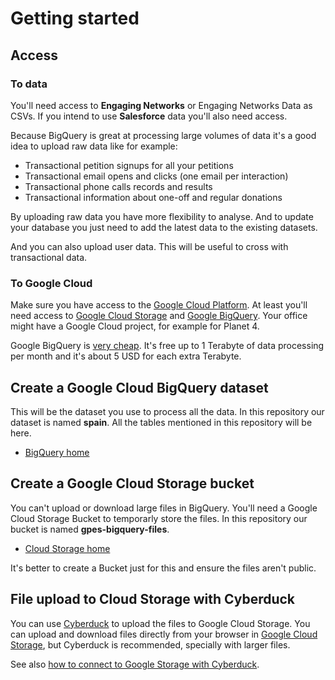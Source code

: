 # Getting started

## Access

### To data

You'll need access to **Engaging Networks** or Engaging Networks Data as CSVs. If you intend to use **Salesforce** data you'll also need access.

Because BigQuery is great at processing large volumes of data it's a good idea to upload raw data like for example:

* Transactional petition signups for all your petitions
* Transactional email opens and clicks (one email per interaction)
* Transactional phone calls records and results
* Transactional information about one-off and regular donations

By uploading raw data you have more flexibility to analyse. And to update your database you just need to add the latest data to the existing datasets.

And you can also upload user data. This will be useful to cross with transactional data.

### To Google Cloud

Make sure you have access to the [Google Cloud Platform](https://console.cloud.google.com/). At least you'll need access to [Google Cloud Storage](https://console.cloud.google.com/storage/) and [Google BigQuery](https://bigquery.cloud.google.com/). Your office might have a Google Cloud project, for example for Planet 4.

Google BigQuery is [very cheap](https://cloud.google.com/bigquery/pricing). It's free up to 1 Terabyte of data processing per month and it's about 5 USD for each extra Terabyte.

## Create a Google Cloud BigQuery dataset

This will be the dataset you use to process all the data. In this repository our dataset is named **spain**. All the tables mentioned in this repository will be here.

* [BigQuery home](https://bigquery.cloud.google.com/)

## Create a Google Cloud Storage bucket

You can't upload or download large files in BigQuery. You'll need a Google Cloud Storage Bucket to temporarly store the files. In this repository our bucket is named **gpes-bigquery-files**.

* [Cloud Storage home](https://console.cloud.google.com/storage/)

It's better to create a Bucket just for this and ensure the files aren't public.

## File upload to Cloud Storage with Cyberduck

You can use [Cyberduck](https://cyberduck.io/) to upload the files to Google Cloud Storage. You can upload and download files directly from your browser in [Google Cloud Storage](https://console.cloud.google.com/storage/), but Cyberduck is recommended, specially with larger files.

See also [how to connect to Google Storage with Cyberduck](https://trac.cyberduck.io/wiki/help/en/howto/googlestorage).
